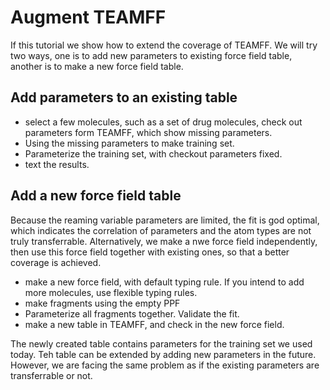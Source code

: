 # Augment TEAMFF

If this tutorial we show how to extend the coverage of TEAMFF. We will try two ways, one is to add new parameters to existing force field table, another is to make a new force field table. 

## Add parameters to an existing table

- select a few molecules, such as a set of drug molecules, check out parameters form TEAMFF, which show missing parameters.
- Using the missing parameters to make training set.
- Parameterize the training set, with checkout parameters fixed. 
- text the results.

## Add a new force field table
Because the reaming variable parameters are limited, the fit is god optimal, which indicates the correlation of parameters and the atom types are not truly transferrable. Alternatively, we make a nwe force field independently, then use this force field together with existing ones, so that a better coverage is achieved.  

- make a new force field, with default typing rule. If you intend to add more molecules, use flexible typing rules. 
- make fragments using the empty PPF
- Parameterize all fragments together. Validate the fit.
- make a new table in TEAMFF, and check in the new force field. 

The newly created table contains parameters for the training set we used today. Teh table can be extended by adding new parameters in the future. However, we are facing the same problem as if the existing parameters are transferrable or not. 